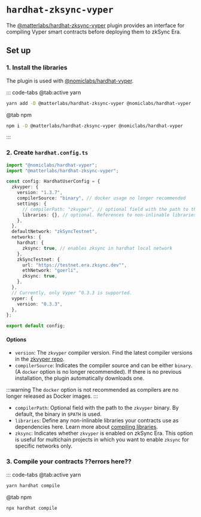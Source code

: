 # `hardhat-zksync-vyper`

The [@matterlabs/hardhat-zksync-vyper](https://www.npmjs.com/package/@matterlabs/hardhat-zksync-vyper) plugin provides an interface for compiling Vyper smart contracts before deploying them to zkSync Era.

## Set up

### 1. Install the libraries

The plugin is used with [@nomiclabs/hardhat-vyper](https://www.npmjs.com/package/@nomiclabs/hardhat-vyper).

::: code-tabs
@tab:active yarn
```bash
yarn add -D @matterlabs/hardhat-zksync-vyper @nomiclabs/hardhat-vyper
```
@tab npm
```bash
npm i -D @matterlabs/hardhat-zksync-vyper @nomiclabs/hardhat-vyper
```
:::

### 2. Create `hardhat.config.ts`

```ts
import "@nomiclabs/hardhat-vyper";
import "@matterlabs/hardhat-zksync-vyper";

const config: HardhatUserConfig = {
  zkvyper: {
    version: "1.3.7",
    compilerSource: "binary", // docker usage no longer recommended
    settings: {
      // compilerPath: "zkvyper", // optional field with the path to the `zkvyper` binary.
      libraries: {}, // optional. References to non-inlinable libraries
    },
  },
  defaultNetwork: "zkSyncTestnet",
  networks: {
    hardhat: {
      zksync: true, // enables zksync in hardhat local network
    },
    zkSyncTestnet: {
      url: "https://testnet.era.zksync.dev"",
      ethNetwork: "goerli",
      zksync: true,
    },
  },
  // Currently, only Vyper ^0.3.3 is supported.
  vyper: {
    version: "0.3.3",
  },
};

export default config;
```

#### Options

- `version`: The `zkvyper` compiler version. Find the latest compiler versions in the [zkvyper repo](https://github.com/matter-labs/zkvyper-bin).
- `compilerSource`: Indicates the compiler source and can be either `binary`. (A `docker` option is no longer recommended). If there is no previous installation, the plugin automatically downloads one. 

:::warning
The `docker` option is not recommended as compilers are no longer released as Docker images.
:::

- `compilerPath`: Optional field with the path to the `zkvyper` binary. By default, the binary in `$PATH` is used.
- `libraries`: Define any non-inlinable libraries your contracts use as dependencies here. Learn more about [compiling libraries](./compiling-libraries.md).
- `zksync`: Indicates whether `zkvyper` is enabled on zkSync Era. This option is useful for multichain projects in which you want to enable `zksync` for specific networks only.

### 3. Compile your contracts ??errors here??

::: code-tabs
@tab:active yarn
```bash
yarn hardhat compile
```
@tab npm
```bash
npx hardhat compile
```